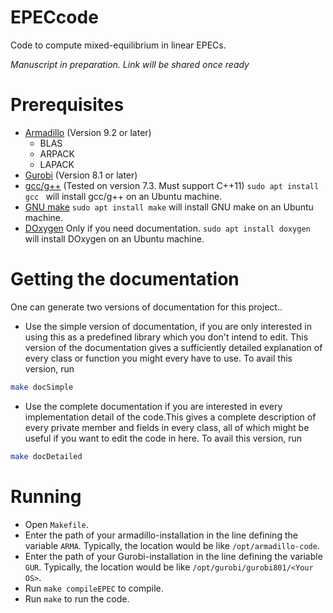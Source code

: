 # EPECcode
Code to compute mixed-equilibrium in linear EPECs.

*Manuscript in preparation. Link will be shared once ready*

# Prerequisites
- [Armadillo](http://arma.sourceforge.net/) (Version 9.2 or later)
	* BLAS
	* ARPACK
	* LAPACK
- [Gurobi](https://www.gurobi.com/registration/download-reg) (Version 8.1 or later)
- [gcc/g++](https://gcc.gnu.org/) (Tested on version 7.3. Must support C++11) `sudo apt install gcc ` will install gcc/g++ on an Ubuntu machine.
- [GNU make](https://www.gnu.org/software/make/) `sudo apt install make` will install GNU make on an Ubuntu machine.
- [DOxygen](http://www.doxygen.nl) Only if you need documentation. `sudo apt install doxygen ` will install DOxygen on an Ubuntu machine.

# Getting the documentation
One can generate two versions of documentation for this project..
- Use the simple version of documentation, if you are only interested in using this as a predefined library which you don't intend to edit. This version of the documentation gives a sufficiently detailed explanation of every class or function you might every have to use. To avail this version, run
```bash
make docSimple
```
- Use the complete documentation if you are interested in every implementation detail of the code.This gives a complete description of every private member and fields in every class, all of which might be useful if you want to edit the code in here. To avail this version, run
```bash
make docDetailed
```

# Running
- Open `Makefile`. 
- Enter the path of your armadillo-installation in the line defining the variable `ARMA`. Typically, the location would be like `/opt/armadillo-code`.
- Enter the path of your Gurobi-installation in the line defining the variable `GUR`. Typically, the location would be like `/opt/gurobi/gurobi801/<Your OS>`.
- Run `make compileEPEC` to compile. 
- Run `make` to run the code.

